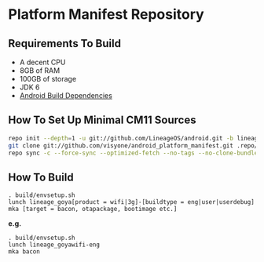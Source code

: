 # Platform Manifest Repository

## Requirements To Build

- A decent CPU
- 8GB of RAM
- 100GB of storage
- JDK 6
- [Android Build Dependencies](https://source.android.com/setup/build/initializing#setting-up-a-linux-build-environment)

## How To Set Up Minimal CM11 Sources

```bash
repo init --depth=1 -u git://github.com/LineageOS/android.git -b lineage-20.0
git clone git://github.com/visyone/android_platform_manifest.git .repo/local_manifests && rm -rf .repo/local_manifests/.git/
repo sync -c --force-sync --optimized-fetch --no-tags --no-clone-bundle --prune -j$(nproc --all)
```

## How To Build

```text
. build/envsetup.sh
lunch lineage_goya[product = wifi|3g]-[buildtype = eng|user|userdebug]
mka [target = bacon, otapackage, bootimage etc.]
```

**e.g.**

```shell
. build/envsetup.sh
lunch lineage_goyawifi-eng
mka bacon
```

